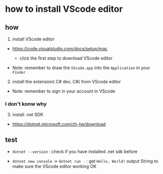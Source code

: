 # how to install VScode editor

## how

1. install VScode editor 

* https://code.visualstudio.com/docs/setup/mac
  * click the first step to download VScode editor

* Note: remember to draw the `VScode.app` into the `Application` in your `Finder`
 
2. install the extension( C# dev, C#) from VScode editor

* Note: remember to sign in your account in VScode
   
### I don't konw why

3. install .net SDK

* https://dotnet.microsoft.com/zh-tw/download

## test

* `dotnet --version` : check if you have installed .net sdk before

* `dotnet new console` -> `dotnet run .` : get `Hello, World!` output String to make sure the VScode editor working OK




